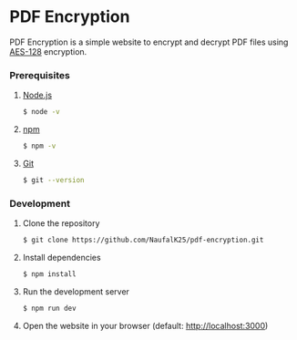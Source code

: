 # PDF Encryption

PDF Encryption is a simple website to encrypt and decrypt PDF files using [AES-128](https://en.wikipedia.org/wiki/Advanced_Encryption_Standard) encryption.

### Prerequisites

1. [Node.js](https://nodejs.org/en/)

    ```bash
    $ node -v
    ```

2. [npm](https://www.npmjs.com/)

    ```bash
    $ npm -v
    ```

3. [Git](https://git-scm.com/)

    ```bash
    $ git --version
    ```

### Development

1. Clone the repository

    ```bash
    $ git clone https://github.com/NaufalK25/pdf-encryption.git
    ```

2. Install dependencies

    ```bash
    $ npm install
    ```

3. Run the development server

    ```bash
    $ npm run dev
    ```

4. Open the website in your browser (default: [http://localhost:3000](http://localhost:3000))
